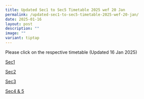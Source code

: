 ```yaml
---
title: Updated Sec1 to Sec5 Timetable 2025 wef 20 Jan
permalink: /updated-sec1-to-sec5-timetable-2025-wef-20-jan/
date: 2025-01-16
layout: post
description: ""
image: ""
variant: tiptap
---
```

<p>Please click on the respective timetable (Updated 16 Jan 2025)</p>
<p><a href="/files/2025 TT Term1/Updated TT TERM1/NSS_Term_1_Sec_1_wef_20_Jan_2025.pdf" rel="noopener nofollow" target="_blank">Sec1</a>
</p>
<p><a href="/files/2025 TT Term1/Updated TT TERM1/NSS_Term_1_Sec_2_wef_20_Jan_2025.pdf" rel="noopener nofollow" target="_blank">Sec2</a>
</p>
<p><a href="/files/2025 TT Term1/Updated TT TERM1/NSS_Term_1_Sec_3_wef_20_Jan_2025.pdf" rel="noopener nofollow" target="_blank">Sec3</a>
</p>
<p><a href="/files/2025 TT Term1/Updated TT TERM1/NSS_Term_1_Sec_4_5_wef_20_Jan_2025.pdf" rel="noopener nofollow" target="_blank">Sec4 &amp; 5</a>
</p>